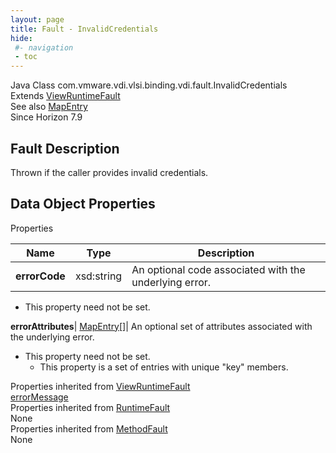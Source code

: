 ```yaml
---
layout: page
title: Fault - InvalidCredentials
hide:
 #- navigation
 - toc
---
```






Java Class
    com.vmware.vdi.vlsi.binding.vdi.fault.InvalidCredentials  
Extends
     [ViewRuntimeFault](vdi.fault.ViewRuntimeFault.md)  
See also
     [MapEntry](vdi.util.MapEntry.md)  
Since 
    Horizon 7.9

## Fault Description 

Thrown if the caller provides invalid credentials. 

## Data Object Properties

Properties

Name |  Type |  Description   
---|---|---  
**errorCode**|  xsd:string|  An optional code associated with the underlying error.   


* This property need not be set.

  
**errorAttributes**| [MapEntry[]](vdi.util.MapEntry.md)|  An optional set of attributes associated with the underlying error.   


* This property need not be set.
  * This property is a set of entries with unique "key" members.

  
Properties inherited from [ViewRuntimeFault](vdi.fault.ViewRuntimeFault.md)  
[errorMessage](vdi.fault.ViewRuntimeFault.md#errorMessage)  
Properties inherited from [RuntimeFault](vmodl.RuntimeFault.md)  
None  
Properties inherited from [MethodFault](vmodl.MethodFault.md)  
None  
  
  
  
  
  

